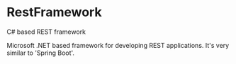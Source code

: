 # RestFramework

C# based REST framework

Microsoft .NET based framework for developing REST applications. It's very similar to 'Spring Boot'. 
